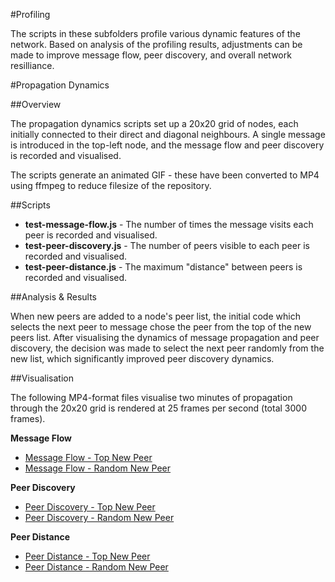 #Profiling

The scripts in these subfolders profile various dynamic features of the network. Based on analysis of the profiling results, adjustments can be made to improve message flow, peer discovery, and overall network resilliance.

#Propagation Dynamics

##Overview

The propagation dynamics scripts set up a 20x20 grid of nodes, each initially connected to their direct and diagonal neighbours. A single message is introduced in the top-left node, and the message flow and peer discovery is recorded and visualised.

The scripts generate an animated GIF - these have been converted to MP4 using ffmpeg to reduce filesize of the repository.

##Scripts

* **test-message-flow.js** - The number of times the message visits each peer is recorded and visualised.
* **test-peer-discovery.js** - The number of peers visible to each peer is recorded and visualised.
* **test-peer-distance.js** - The maximum "distance" between peers is recorded and visualised.

##Analysis & Results

When new peers are added to a node's peer list, the initial code which selects the next peer to message chose the peer from the top of the new peers list. After visualising the dynamics of message propagation and peer discovery, the decision was made to select the next peer randomly from the new list, which significantly improved peer discovery dynamics.

##Visualisation

The following MP4-format files visualise two minutes of propagation through the 20x20 grid is rendered at 25 frames per second (total 3000 frames). 

**Message Flow**

* [Message Flow - Top New Peer](https://github.com/AlexanderParker/clacks-tests/blob/main/profiling/propagation-dynamics/propagation-time-topnew.mp4?raw=true)
* [Message Flow - Random New Peer](https://github.com/AlexanderParker/clacks-tests/blob/main/profiling/propagation-dynamics/propagation-time-randomnew.mp4?raw=true)

**Peer Discovery**

* [Peer Discovery - Top New Peer](https://github.com/AlexanderParker/clacks-tests/blob/main/profiling/propagation-dynamics/peer-discovery-topnew.mp4?raw=true)
* [Peer Discovery - Random New Peer](https://github.com/AlexanderParker/clacks-tests/blob/main/profiling/propagation-dynamics/peer-discovery-randomnew.mp4?raw=true)

**Peer Distance**

* [Peer Distance - Top New Peer](https://github.com/AlexanderParker/clacks-tests/blob/main/profiling/propagation-dynamics/peer-distance-topnew.mp4?raw=true)
* [Peer Distance - Random New Peer](https://github.com/AlexanderParker/clacks-tests/blob/main/profiling/propagation-dynamics/peer-distance-randomnew.mp4?raw=true)
